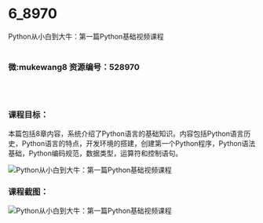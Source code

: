 # 6_8970
Python从小白到大牛：第一篇Python基础视频课程
<br/></br>
<h3>微:mukewang8 资源编号：528970</h3>
<br/></br>
<h3>课程目标：</h3>
<p>本篇包括8章内容，系统介绍了Python语言的基础知识。内容包括Python语言历史，Python语言的特点，开发环境的搭建，创建第一个Python程序，Python语法基础，Python编码规范，数据类型，运算符和控制语句。</p>
<p><img src="https://www.ko996.com/wp-content/uploads/img/2019/11/356-74-300x169.jpg" alt="Python从小白到大牛：第一篇Python基础视频课程"></p>
<h3>课程截图：</h3>
<p><img src="https://www.ko996.com/wp-content/uploads/img/2019/11/11111-19.jpg" alt="Python从小白到大牛：第一篇Python基础视频课程"></p>
<p>&nbsp;</p>
